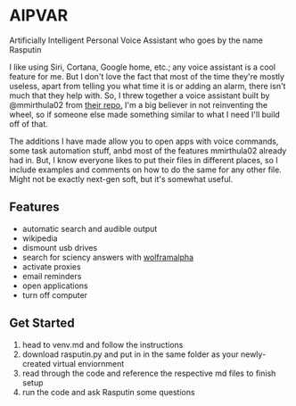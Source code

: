 # AIPVAR
Artificially Intelligent Personal Voice Assistant who goes by the name Rasputin

I like using Siri, Cortana, Google home, etc.; any voice assistant is a cool feature for me. 
But I don't love the fact that most of the time they're mostly useless, apart from telling you what time it is or adding an alarm, there isn't much that they help with.
So, I threw together a voice assistant built by @mmirthula02 from [their repo.](https://github.com/mmirthula02/AI-Personal-Voice-assistant-using-Python)
I'm a big believer in not reinventing the wheel, so if someone else made something similar to what I need I'll build off of that.

The additions I have made allow you to open apps with voice commands, some task automation stuff, anbd most of the features mmirthula02 already had in.
But, I know everyone likes to put their files in different places, so I include examples and comments on how to do the same for any other file. 
Might not be exactly next-gen soft, but it's somewhat useful.

## Features
* automatic search and audible output
* wikipedia
* dismount usb drives
* search for sciency answers with [wolframalpha](https://www.wolframalpha.com)
* activate proxies
* email reminders
* open applications
* turn off computer

## Get Started
1. head to venv.md and follow the instructions
2. download rasputin.py and put in in the same folder as your newly-created virtual enviornment
3. read through the code and reference the respective md files to finish setup
4. run the code and ask Rasputin some questions
